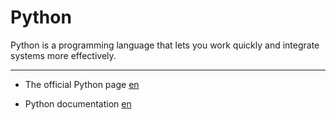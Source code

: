 # Python

Python is a programming language that lets you work quickly and integrate systems more effectively.

---

- The official Python page
[en](https://python.org)

- Python documentation
[en](https://docs.python.org/3/)
